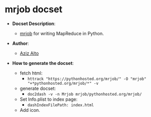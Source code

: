 mrjob docset
=======================

- __Docset Description__:
    - [mrjob](https://pythonhosted.org/mrjob/) for writing MapReduce in Python.

- __Author__:
    - [Aziz Alto](https://github.com/iamaziz)

- __How to generate the docset__:
    - fetch html: 
    	- `httrack "https://pythonhosted.org/mrjob/" -O "mrjob" "+*pythonhosted.org/mrjob/*" -v`
    - generate docset: 
    	- `doc2dash -v -n Mrjob mrjob/pythonhosted.org/mrjob/`
    - Set Info.plist to index page: 
    	- `dashIndexFilePath: index.html`
    - Add icon.
    
